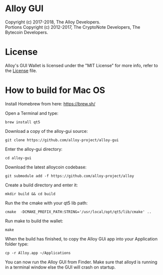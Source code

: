 # Alloy GUI

Copyright (c) 2017-2018, The Alloy Developers.   
Portions Copyright (c) 2012-2017, The CryptoNote Developers, The Bytecoin Developers.

# License

Alloy's GUI Wallet is licensed under the "MIT License" for more info, refer to the [License](LICENSE) file.

# How to build for Mac OS 

Install Homebrew from here: https://brew.sh/

Open a Terminal and type: 

```brew install qt5```

Download a copy of the alloy-gui source:

```git clone https://github.com/alloy-project/alloy-gui```

Enter the alloy-gui directory:

```cd alloy-gui```

Download the latest alloycoin codebase:

```git submodule add -f https://github.com/alloy-project/alloy```

Create a build directory and enter it:

```mkdir build && cd build```

Run the the cmake with your qt5 lib path:

```cmake  -DCMAKE_PREFIX_PATH:STRING='/usr/local/opt/qt5/lib/cmake' ..```

Run make to build the wallet:

```make```

When the build has finished, to copy the Alloy GUi app into your Application folder type:

```cp -r Alloy.app ~/Applications```

You can now run the Alloy GUI from Finder. Make sure that alloyd is running in a terminal window else the GUI will crash on startup.

